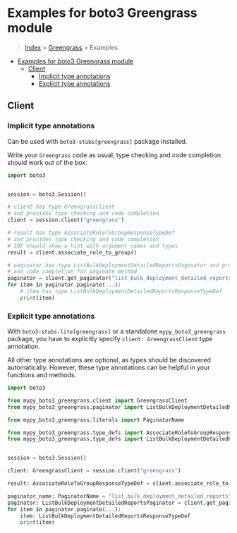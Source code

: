 <a id="examples-for-boto3-greengrass-module"></a>

# Examples for boto3 Greengrass module

> [Index](../README.md) > [Greengrass](./README.md) > Examples

- [Examples for boto3 Greengrass module](#examples-for-boto3-greengrass-module)
  - [Client](#client)
    - [Implicit type annotations](#implicit-type-annotations)
    - [Explicit type annotations](#explicit-type-annotations)

<a id="client"></a>

## Client

<a id="implicit-type-annotations"></a>

### Implicit type annotations

Can be used with `boto3-stubs[greengrass]` package installed.

Write your `Greengrass` code as usual, type checking and code completion should
work out of the box.

```python
import boto3


session = boto3.Session()

# client has type GreengrassClient
# and provides type checking and code completion
client = session.client("greengrass")

# result has type AssociateRoleToGroupResponseTypeDef
# and provides type checking and code completion
# IDE should show a hint with argument names and types
result = client.associate_role_to_group()

# paginator has type ListBulkDeploymentDetailedReportsPaginator and provides type checking
# and code completion for paginate method
paginator = client.get_paginator("list_bulk_deployment_detailed_reports")
for item in paginator.paginate(...):
    # item has type ListBulkDeploymentDetailedReportsResponseTypeDef
    print(item)
```

<a id="explicit-type-annotations"></a>

### Explicit type annotations

With `boto3-stubs-lite[greengrass]` or a standalone `mypy_boto3_greengrass`
package, you have to explicitly specify `client: GreengrassClient` type
annotation.

All other type annotations are optional, as types should be discovered
automatically. However, these type annotations can be helpful in your functions
and methods.

```python
import boto3

from mypy_boto3_greengrass.client import GreengrassClient
from mypy_boto3_greengrass.paginator import ListBulkDeploymentDetailedReportsPaginator

from mypy_boto3_greengrass.literals import PaginatorName

from mypy_boto3_greengrass.type_defs import AssociateRoleToGroupResponseTypeDef
from mypy_boto3_greengrass.type_defs import ListBulkDeploymentDetailedReportsResponseTypeDef


session = boto3.Session()

client: GreengrassClient = session.client("greengrass")

result: AssociateRoleToGroupResponseTypeDef = client.associate_role_to_group()

paginator_name: PaginatorName = "list_bulk_deployment_detailed_reports"
paginator: ListBulkDeploymentDetailedReportsPaginator = client.get_paginator(paginator_name)
for item in paginator.paginate(...):
    item: ListBulkDeploymentDetailedReportsResponseTypeDef
    print(item)
```
